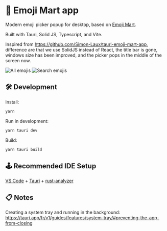 # 🏪 Emoji Mart app

Modern emoji picker popup for desktop, based on [Emoji Mart](https://github.com/missive/emoji-mart).

Built with Tauri, Solid JS, Typescript, and Vite. 

Inspired from https://github.com/Simon-Laux/tauri-emoji-mart-app, difference are that we use SolidJS instead of React, the title bar is gone, windows size has been improved, and the picker pops in the middle of the screen now.

![All emojis](https://raw.githubusercontent.com/vemonet/emoji-mart-app/main/public/screenshot_all.png) ![Search emojis](https://raw.githubusercontent.com/vemonet/emoji-mart-app/main/public/screenshot_search.png)

## 🛠️ Development

Install:

```bash
yarn
```

Run in development:

```bash
yarn tauri dev
```

Build:

```bash
yarn tauri build
```

## 🕹️ Recommended IDE Setup

[VS Code](https://code.visualstudio.com/) + [Tauri](https://marketplace.visualstudio.com/items?itemName=tauri-apps.tauri-vscode) + [rust-analyzer](https://marketplace.visualstudio.com/items?itemName=rust-lang.rust-analyzer)

## 📋️ Notes

Creating a system tray and running in the background: https://tauri.app/fr/v1/guides/features/system-tray/#preventing-the-app-from-closing
